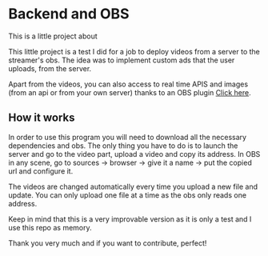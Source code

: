 # Backend and OBS

This is a little project about

This little project is a test I did for a job to deploy videos from a server to the streamer's obs. The idea was to implement custom ads that the user uploads, from the server.

Apart from the videos, you can also access to real time APIS and images (from an api or from your own server) thanks to an OBS plugin [Click here](https://obsproject.com/forum/resources/url-api-source-live-data-media-and-ai-on-obs-made-simple.1756/).

## How it works
In order to use this program you will need to download all the necessary dependencies and obs. The only thing you have to do is to launch the server and go to the video part, upload a video and copy its address. In OBS in any scene, go to sources -> browser -> give it a name -> put the copied url and configure it.

The videos are changed automatically every time you upload a new file and update. You can only upload one file at a time as the obs only reads one address.

Keep in mind that this is a very improvable version as it is only a test and I use this repo as memory.

Thank you very much and if you want to contribute, perfect!
